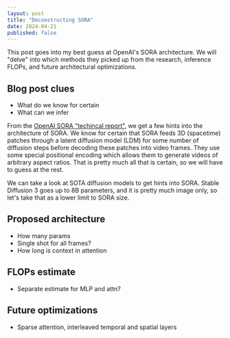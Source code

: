 ```yaml
---
layout: post
title: "Deconstructing SORA"
date: 2024-04-21
published: false
---
```


This post goes into my best guess at OpenAI's SORA architecture. We will "delve" into which methods they picked up from the research, inference FLOPs, and future architectural optimizations. 

## Blog post clues
- What do we know for certain
- What can we infer

From the [OpenAI SORA "techincal report"](https://openai.com/research/video-generation-models-as-world-simulators), we get a few hints into the architecture of SORA. We know for certain that SORA feeds 3D (spacetime) patches through a latent diffusion model (LDM) for some number of diffusion steps before decoding these patches into video frames. They use some special positional encoding which allows them to generate videos of arbitrary aspect ratios. That is pretty much all that is certain, so we will have to guess at the rest.

We can take a look at SOTA diffusion models to get hints into SORA. Stable Diffusion 3 goes up to 8B parameters, and it is pretty much image only, so let's take that as a lower limit to SORA size. 

## Proposed architecture
- How many params
- Single shot for all frames?
- How long is context in attention

## FLOPs estimate
- Separate estimate for MLP and attn?

## Future optimizations
- Sparse attention, interleaved temporal and spatial layers
